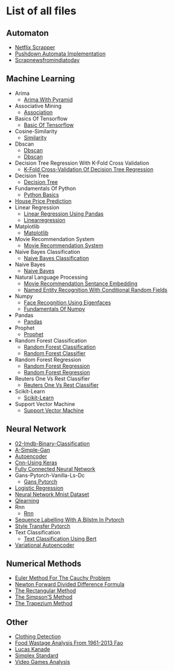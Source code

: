 # List of all files

## Automaton
  * [Netflix Scrapper](https://github.com/TheAlgorithms/Jupyter/blob/master/Automaton/Netflix_Scrapper.ipynb)
  * [Pushdown Automata Implementation](https://github.com/TheAlgorithms/Jupyter/blob/master/Automaton/Pushdown_Automata_Implementation.ipynb)
  * [Scrapnewsfromindiatoday](https://github.com/TheAlgorithms/Jupyter/blob/master/Automaton/ScrapNewsfromIndiaToday.ipynb)

## Machine Learning
  * Arima
    * [Arima With Pyramid](https://github.com/TheAlgorithms/Jupyter/blob/master/machine_learning/ARIMA/ARIMA%20with%20pyramid.ipynb)
  * Associative Mining
    * [Association](https://github.com/TheAlgorithms/Jupyter/blob/master/machine_learning/Associative%20Mining/Association.ipynb)
  * Basics Of Tensorflow
    * [Basic Of Tensorflow](https://github.com/TheAlgorithms/Jupyter/blob/master/machine_learning/Basics%20of%20tensorflow/Basic%20of%20TensorFlow.ipynb)
  * Cosine-Similarity
    * [Similarity](https://github.com/TheAlgorithms/Jupyter/blob/master/machine_learning/Cosine-Similarity/Similarity.ipynb)
  * Dbscan
    * [Dbscan](https://github.com/TheAlgorithms/Jupyter/blob/master/machine_learning/dbscan/dbscan.ipynb)
    * [Dbscan](https://github.com/TheAlgorithms/Jupyter/blob/master/machine_learning/dbscan/dbscan.py)
  * Decision Tree Regression With K-Fold Cross Validation
    * [K-Fold Cross-Validation Of Decision Tree Regression](https://github.com/TheAlgorithms/Jupyter/blob/master/machine_learning/Decision%20Tree%20regression%20with%20k-fold%20cross%20validation/k-fold%20cross-validation%20of%20decision%20tree%20regression.ipynb)
  * Decision Tree
    * [Decision Tree](https://github.com/TheAlgorithms/Jupyter/blob/master/machine_learning/Decision%20tree/Decision_Tree.ipynb)
  * Fundamentals Of Python
    * [Python Basics](https://github.com/TheAlgorithms/Jupyter/blob/master/machine_learning/Fundamentals%20of%20python/Python%20basics.ipynb)
  * [House Price Prediction](https://github.com/TheAlgorithms/Jupyter/blob/master/machine_learning/House_Price_Prediction.ipynb)
  * Linear Regression
    * [Linear Regression Using Pandas](https://github.com/TheAlgorithms/Jupyter/blob/master/machine_learning/Linear_Regression/linear_regression_using_pandas.ipynb)
    * [Linearregression](https://github.com/TheAlgorithms/Jupyter/blob/master/machine_learning/Linear_Regression/LinearRegression.ipynb)
  * Matplotlib
    * [Matplotlib](https://github.com/TheAlgorithms/Jupyter/blob/master/machine_learning/Matplotlib/Matplotlib.ipynb)
  * Movie Recommendation System
    * [Movie Recommendation System](https://github.com/TheAlgorithms/Jupyter/blob/master/machine_learning/Movie_recommendation_system/Movie_Recommendation_System.ipynb)
  * Naive Bayes Classification
    * [Naive Bayes Classification](https://github.com/TheAlgorithms/Jupyter/blob/master/machine_learning/Naive%20Bayes%20Classification/Naive_Bayes_Classification.ipynb)
  * Naive Bayes
    * [Naive Bayes](https://github.com/TheAlgorithms/Jupyter/blob/master/machine_learning/Naive_Bayes/naive_bayes.ipynb)
  * Natural Language Processing
    * [Movie Recommendation Sentance Embedding](https://github.com/TheAlgorithms/Jupyter/blob/master/machine_learning/Natural%20language%20processing/Movie_recommendation_Sentance_Embedding.ipynb)
    * [Named Entity Recognition With Conditional Random Fields](https://github.com/TheAlgorithms/Jupyter/blob/master/machine_learning/Natural%20language%20processing/Named%20Entity%20Recognition%20with%20Conditional%20Random%20Fields.ipynb)
  * Numpy
    * [Face Recognition Using Eigenfaces](https://github.com/TheAlgorithms/Jupyter/blob/master/machine_learning/Numpy/face_recognition_using_eigenFaces.ipynb)
    * [Fundamentals Of Numpy](https://github.com/TheAlgorithms/Jupyter/blob/master/machine_learning/Numpy/Fundamentals%20of%20Numpy.ipynb)
  * Pandas
    * [Pandas](https://github.com/TheAlgorithms/Jupyter/blob/master/machine_learning/Pandas/Pandas.ipynb)
  * Prophet
    * [Prophet](https://github.com/TheAlgorithms/Jupyter/blob/master/machine_learning/Prophet/Prophet.ipynb)
  * Random Forest Classification
    * [Random Forest Classification](https://github.com/TheAlgorithms/Jupyter/blob/master/machine_learning/random_forest_classification/random_forest_classification.py)
    * [Random Forest Classifier](https://github.com/TheAlgorithms/Jupyter/blob/master/machine_learning/random_forest_classification/random_forest_classifier.ipynb)
  * Random Forest Regression
    * [Random Forest Regression](https://github.com/TheAlgorithms/Jupyter/blob/master/machine_learning/random_forest_regression/random_forest_regression.ipynb)
    * [Random Forest Regression](https://github.com/TheAlgorithms/Jupyter/blob/master/machine_learning/random_forest_regression/random_forest_regression.py)
  * Reuters One Vs Rest Classifier
    * [Reuters One Vs Rest Classifier](https://github.com/TheAlgorithms/Jupyter/blob/master/machine_learning/Reuters_one_vs_rest_classifier/reuters_one_vs_rest_classifier.ipynb)
  * Scikit-Learn
    * [Scikit-Learn](https://github.com/TheAlgorithms/Jupyter/blob/master/machine_learning/Scikit-learn/Scikit-learn.ipynb)
  * Support Vector Machine
    * [Support Vector Machine](https://github.com/TheAlgorithms/Jupyter/blob/master/machine_learning/Support_Vector_Machine/Support%20Vector%20Machine.ipynb)

## Neural Network
  * [02-Imdb-Binary-Classification](https://github.com/TheAlgorithms/Jupyter/blob/master/neural_network/02-imdb-binary-classification.ipynb)
  * [A-Simple-Gan](https://github.com/TheAlgorithms/Jupyter/blob/master/neural_network/A-simple-GAN.ipynb)
  * [Autoencoder](https://github.com/TheAlgorithms/Jupyter/blob/master/neural_network/autoencoder.ipynb)
  * [Cnn-Using Keras](https://github.com/TheAlgorithms/Jupyter/blob/master/neural_network/CNN-using%20keras.ipynb)
  * [Fully Connected Neural Network](https://github.com/TheAlgorithms/Jupyter/blob/master/neural_network/fully_connected_neural_network.ipynb)
  * Gans-Pytorch-Vanilla-Ls-Dc
    * [Gans Pytorch](https://github.com/TheAlgorithms/Jupyter/blob/master/neural_network/GANs-PyTorch-Vanilla-LS-DC/GANs_PyTorch.ipynb)
  * [Logistic Regression](https://github.com/TheAlgorithms/Jupyter/blob/master/neural_network/Logistic_Regression.ipynb)
  * [Neural Network Mnist Dataset](https://github.com/TheAlgorithms/Jupyter/blob/master/neural_network/Neural_network_Mnist_Dataset.ipynb)
  * [Qlearning](https://github.com/TheAlgorithms/Jupyter/blob/master/neural_network/qlearning.ipynb)
  * Rnn
    * [Rnn](https://github.com/TheAlgorithms/Jupyter/blob/master/neural_network/RNN/rnn.ipynb)
  * [Sequence Labelling With A Bilstm In Pytorch](https://github.com/TheAlgorithms/Jupyter/blob/master/neural_network/Sequence%20Labelling%20with%20a%20BiLSTM%20in%20PyTorch.ipynb)
  * [Style Transfer Pytorch](https://github.com/TheAlgorithms/Jupyter/blob/master/neural_network/style_transfer_pytorch.ipynb)
  * Text Classification
    * [Text Classification Using Bert](https://github.com/TheAlgorithms/Jupyter/blob/master/neural_network/Text%20Classification/text_classification_using_BERT.ipynb)
  * [Variational Autoencoder](https://github.com/TheAlgorithms/Jupyter/blob/master/neural_network/variational_autoencoder.ipynb)

## Numerical Methods
  * [Euler Method For The Cauchy Problem](https://github.com/TheAlgorithms/Jupyter/blob/master/numerical_methods/euler_method_for_the_Cauchy_problem.ipynb)
  * [Newton Forward Divided Difference Formula](https://github.com/TheAlgorithms/Jupyter/blob/master/numerical_methods/newton_forward_divided_difference_formula.ipynb)
  * [The Rectangular Method](https://github.com/TheAlgorithms/Jupyter/blob/master/numerical_methods/the_rectangular_method.ipynb)
  * [The Simpson’S Method](https://github.com/TheAlgorithms/Jupyter/blob/master/numerical_methods/the_Simpson’s_method.ipynb)
  * [The Trapezium Method](https://github.com/TheAlgorithms/Jupyter/blob/master/numerical_methods/the_trapezium_method.ipynb)

## Other
  * [Clothing Detection](https://github.com/TheAlgorithms/Jupyter/blob/master/other/clothing_detection.ipynb)
  * [Food Wastage Analysis From 1961-2013 Fao](https://github.com/TheAlgorithms/Jupyter/blob/master/other/food_wastage_analysis_from_1961-2013_fao.ipynb)
  * [Lucas Kanade](https://github.com/TheAlgorithms/Jupyter/blob/master/other/lucas_kanade.ipynb)
  * [Simplex Standard](https://github.com/TheAlgorithms/Jupyter/blob/master/other/Simplex_standard.ipynb)
  * [Video Games Analysis](https://github.com/TheAlgorithms/Jupyter/blob/master/other/Video%20games%20analysis.ipynb)
